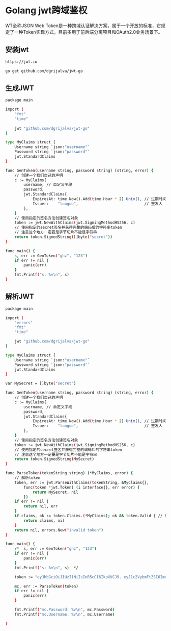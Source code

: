 <!--
 * @Author: ChenLong longchen2008@126.com
 * @Date: 2022-06-05 09:42:31
 * @LastEditors: ChenLong longchen2008@126.com
 * @LastEditTime: 2022-06-05 09:53:38
 * @FilePath: \study\03_golang_tech_stack\special\jwt\readme.md
 * @Description: 这是默认设置,请设置`customMade`, 打开koroFileHeader查看配置 进行设置: https://github.com/OBKoro1/koro1FileHeader/wiki/%E9%85%8D%E7%BD%AE
-->
# Golang jwt跨域鉴权

WT全称JSON Web Token是一种跨域认证解决方案，属于一个开放的标准，它规定了一种Token实现方式，目前多用于前后端分离项目和OAuth2.0业务场景下。

## 安装jwt

```bash
https://jwt.io

go get github.com/dgrijalva/jwt-go
```

## 生成JWT

```bash
package main

import (
    "fmt"
    "time"
    
    jwt "github.com/dgrijalva/jwt-go"
)

type MyClaims struct {
    Username string `json:"username"`
    Password string `json:"password"`
    jwt.StandardClaims
}

func GenToken(username string, password string) (string, error) {
    // 创建一个我们自己的声明
    c := MyClaims{
        username, // 自定义字段
        password,
        jwt.StandardClaims{
            ExpiresAt: time.Now().Add(time.Hour * 2).Unix(), // 过期时间
            Issuer:    "laoguo",                             // 签发人
        },
    }
    // 使用指定的签名方法创建签名对象
    token := jwt.NewWithClaims(jwt.SigningMethodHS256, c)
    // 使用指定的secret签名并获得完整的编码后的字符串token
    // 注意这个地方一定要是字节切片不能是字符串
    return token.SignedString([]byte("secret"))
}

func main() {
    s, err := GenToken("ghz", "123")
    if err != nil {
        panic(err)
    }
    fmt.Printf("s: %v\n", s)
}
```

## 解析JWT

```bash
package main

import (
    "errors"
    "fmt"
    "time"

    jwt "github.com/dgrijalva/jwt-go"
)

type MyClaims struct {
    Username string `json:"username"`
    Password string `json:"password"`
    jwt.StandardClaims
}

var MySecret = []byte("secret")

func GenToken(username string, password string) (string, error) {
    // 创建一个我们自己的声明
    c := MyClaims{
        username, // 自定义字段
        password,
        jwt.StandardClaims{
            ExpiresAt: time.Now().Add(time.Hour * 2).Unix(), // 过期时间
            Issuer:    "laoguo",                             // 签发人
        },
    }
    // 使用指定的签名方法创建签名对象
    token := jwt.NewWithClaims(jwt.SigningMethodHS256, c)
    // 使用指定的secret签名并获得完整的编码后的字符串token
    // 注意这个地方一定要是字节切片不能是字符串
    return token.SignedString(MySecret)
}

func ParseToken(tokenString string) (*MyClaims, error) {
    // 解析token
    token, err := jwt.ParseWithClaims(tokenString, &MyClaims{},
        func(token *jwt.Token) (i interface{}, err error) {
            return MySecret, nil
        })
    if err != nil {
        return nil, err
    }
    if claims, ok := token.Claims.(*MyClaims); ok && token.Valid { // 校验  token
        return claims, nil
    }
    return nil, errors.New("invalid token")
}

func main() {
    /*  s, err := GenToken("ghz", "123")
    if err != nil {
        panic(err)
    }
    fmt.Printf("s: %v\n", s)  */

    token := "eyJhbGciOiJIUzI1NiIsInR5cCI6IkpXVCJ9. eyJ1c2VybmFtZSI6ImdoeiIsInBhc3N3b3JkIjoiMTIzIiwiZXhwIjoxNjQ4NzAwNTUyLCJpc3MiOiJsYW9ndW8ifQ.eD4c_s5tminPbKJgmCr3n9jUnp0LT2I4t0_Fd5gml7U"

    mc, err := ParseToken(token)
    if err != nil {
        panic(err)
    }

    fmt.Printf("mc.Password: %v\n", mc.Password)
    fmt.Printf("mc.Username: %v\n", mc.Username)

}
```
